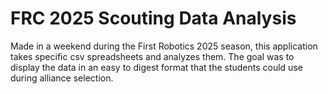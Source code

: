 # FRC 2025 Scouting Data Analysis

Made in a weekend during the First Robotics 2025 season, this application takes specific csv spreadsheets and analyzes them. The goal was to display the data in an easy to digest format that the students could use during alliance selection.
